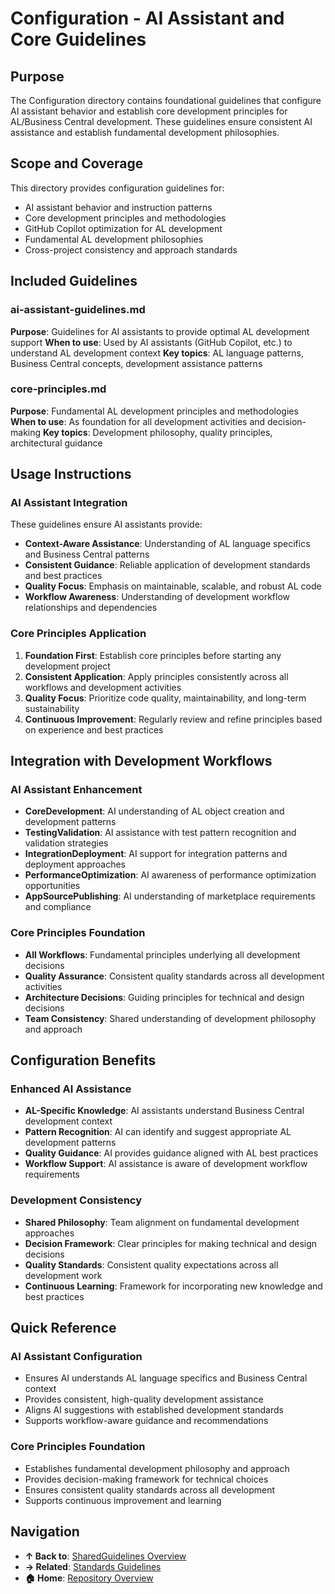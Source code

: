 ﻿# Configuration - AI Assistant and Core Guidelines

## Purpose

The Configuration directory contains foundational guidelines that configure AI assistant behavior and establish core development principles for AL/Business Central development. These guidelines ensure consistent AI assistance and establish fundamental development philosophies.

## Scope and Coverage

This directory provides configuration guidelines for:
- AI assistant behavior and instruction patterns
- Core development principles and methodologies
- GitHub Copilot optimization for AL development
- Fundamental AL development philosophies
- Cross-project consistency and approach standards

## Included Guidelines

### ai-assistant-guidelines.md
**Purpose**: Guidelines for AI assistants to provide optimal AL development support
**When to use**: Used by AI assistants (GitHub Copilot, etc.) to understand AL development context
**Key topics**: AL language patterns, Business Central concepts, development assistance patterns

### core-principles.md
**Purpose**: Fundamental AL development principles and methodologies
**When to use**: As foundation for all development activities and decision-making
**Key topics**: Development philosophy, quality principles, architectural guidance

## Usage Instructions

### AI Assistant Integration
These guidelines ensure AI assistants provide:
- **Context-Aware Assistance**: Understanding of AL language specifics and Business Central patterns
- **Consistent Guidance**: Reliable application of development standards and best practices
- **Quality Focus**: Emphasis on maintainable, scalable, and robust AL code
- **Workflow Awareness**: Understanding of development workflow relationships and dependencies

### Core Principles Application
1. **Foundation First**: Establish core principles before starting any development project
2. **Consistent Application**: Apply principles consistently across all workflows and development activities
3. **Quality Focus**: Prioritize code quality, maintainability, and long-term sustainability
4. **Continuous Improvement**: Regularly review and refine principles based on experience and best practices

## Integration with Development Workflows

### AI Assistant Enhancement
- **CoreDevelopment**: AI understanding of AL object creation and development patterns
- **TestingValidation**: AI assistance with test pattern recognition and validation strategies
- **IntegrationDeployment**: AI support for integration patterns and deployment approaches
- **PerformanceOptimization**: AI awareness of performance optimization opportunities
- **AppSourcePublishing**: AI understanding of marketplace requirements and compliance

### Core Principles Foundation
- **All Workflows**: Fundamental principles underlying all development decisions
- **Quality Assurance**: Consistent quality standards across all development activities
- **Architecture Decisions**: Guiding principles for technical and design decisions
- **Team Consistency**: Shared understanding of development philosophy and approach

## Configuration Benefits

### Enhanced AI Assistance
- **AL-Specific Knowledge**: AI assistants understand Business Central development context
- **Pattern Recognition**: AI can identify and suggest appropriate AL development patterns
- **Quality Guidance**: AI provides guidance aligned with AL best practices
- **Workflow Support**: AI assistance is aware of development workflow requirements

### Development Consistency
- **Shared Philosophy**: Team alignment on fundamental development approaches
- **Decision Framework**: Clear principles for making technical and design decisions
- **Quality Standards**: Consistent quality expectations across all development work
- **Continuous Learning**: Framework for incorporating new knowledge and best practices

## Quick Reference

### AI Assistant Configuration
- Ensures AI understands AL language specifics and Business Central context
- Provides consistent, high-quality development assistance
- Aligns AI suggestions with established development standards
- Supports workflow-aware guidance and recommendations

### Core Principles Foundation
- Establishes fundamental development philosophy and approach
- Provides decision-making framework for technical choices
- Ensures consistent quality standards across all development
- Supports continuous improvement and learning

## Navigation

- **↑ Back to**: [SharedGuidelines Overview](../README.md)
- **→ Related**: [Standards Guidelines](../Standards/README.md)
- **🏠 Home**: [Repository Overview](../../README.md)

